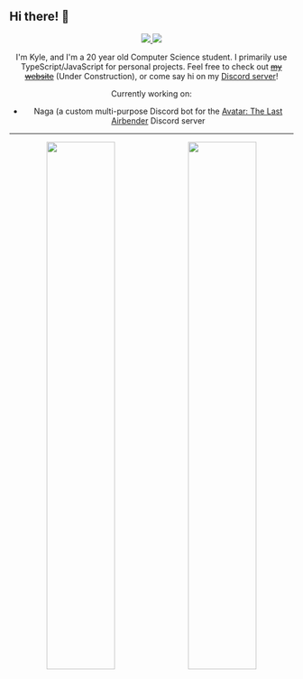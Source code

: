 ## Hi there! 👋

<div align="center">
  <a href="https://discord.com/users/254814547326533632">
    <img src="https://img.shields.io/static/v1?label=Discord&message=kyle%230103&style=for-the-badge&color=5865f2" />
  </a>
    <a href="https://twitter.com/sodacova_">
    <img src="https://img.shields.io/static/v1?label=Twitter&message=@sodacova_&style=for-the-badge&color=1d9bf0" />
  </a>

I'm Kyle, and I'm a 20 year old Computer Science student. I primarily use TypeScript/JavaScript for personal projects. Feel free to check out ~~[my website](https://soda.gg)~~ (Under Construction), or come say hi on my [Discord server](https://discord.gg/ermuZAU)!
  
  Currently working on:
  - Naga (a custom multi-purpose Discord bot for the [Avatar: The Last Airbender](https://discord.gg/avatar) Discord server

---

<div align="center">
  <img width="49%" src="https://github-readme-stats.vercel.app/api?username=eaobao&show_icons=true&theme=radical&title_color=4abee7&text_color=ffffff&icon_color=4abee7&bg_color=0e1015&hide_border=true&custom_title=My%20GitHub%20Stats" />
  <img width="49%" src="https://github-readme-stats.vercel.app/api/top-langs?username=eaobao&show_icons=true&theme=radical&title_color=4abee7&text_color=ffffff&icon_color=4abee7&&hide_border=true&bg_color=0e1015&layout=compact" />
</div>
